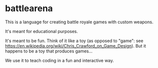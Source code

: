 # battlearena

This is a language for creating battle royale games with
custom weapons.

It's meant for educational purposes.

It's meant to be fun.  Think of it like a toy (as opposed to "game": see https://en.wikipedia.org/wiki/Chris_Crawford_on_Game_Design).  But it happens to be a toy that produces games...

We use it to teach coding in a fun and interactive way.


